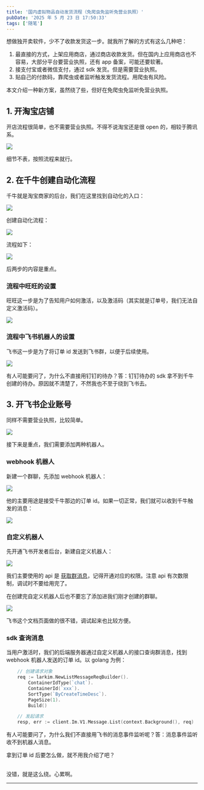 ```yaml
---
title: '国内虚拟物品自动发货流程（免爬虫免监听免营业执照）'
pubDate: '2025 年 5 月 23 日 17:50:33'
tags: ['随笔']
---
```



想做独开卖软件，少不了收款发货这一步。就我所了解的方式有这么几种吧：

1. 最直接的方式，上架应用商店，通过商店收款发货。但在国内上应用商店也不容易，大部分平台要营业执照，还有 app 备案，可能还要软著。
2. 接支付宝或者微信支付，通过 sdk 发货。但是需要营业执照。
3. 贴自己的付款码，靠爬虫或者监听触发发货流程。用爬虫有风险。

本文介绍一种新方案，虽然绕了些，但好在免爬虫免监听免营业执照。

## 1. 开淘宝店铺

开店流程很简单，也不需要营业执照。不得不说淘宝还是很 open 的，相较于腾讯系。

![](https://md.p1gd0g.cc/mmbiz_png/OQRlA7Uf7SVWsWDw9bicb4FxnGiabiahH1rdsCotZkDGpxkUq26uicc8YCkxribgPiasqmwQ9uAhewToUrcBCrZ5WTqg/0?from=appmsg)

细节不表，按照流程来就行。

## 2. 在千牛创建自动化流程

千牛就是淘宝商家的后台，我们在这里找到自动化的入口：

![](https://md.p1gd0g.cc/mmbiz_png/OQRlA7Uf7SVWsWDw9bicb4FxnGiabiahH1rEhkCS2634iadibuhVzT5RIxZYOUOzL01EVicwvwy76rhvtzyo72zR6agA/0?from=appmsg)

创建自动化流程：

![](https://md.p1gd0g.cc/mmbiz_png/OQRlA7Uf7SVWsWDw9bicb4FxnGiabiahH1rLuVInpeR9aEvOMGDqX8LI4mOgNZbKUqtRYoicNqFz3KrsK2m3Y7xefg/0?from=appmsg)

流程如下：

![](https://md.p1gd0g.cc/mmbiz_png/OQRlA7Uf7SVWsWDw9bicb4FxnGiabiahH1rF8whbrQdv7qGwPwvJddvMvOFswhxyMkhc2mbWeckkIWTFhTq9V8PEw/0?from=appmsg)

后两步的内容是重点。

### 流程中旺旺的设置

旺旺这一步是为了告知用户如何激活，以及激活码（其实就是订单号，我们无法自定义激活码）。

![](https://md.p1gd0g.cc/mmbiz_png/OQRlA7Uf7SVWsWDw9bicb4FxnGiabiahH1rI13nTkPOfH6RQuTLlhjByW7Vhgia2aVFWkvDEfEA8xKMFkCEmUnnhjA/0?from=appmsg)

### 流程中飞书机器人的设置

飞书这一步是为了将订单 id 发送到飞书群，以便于后续使用。

![](https://md.p1gd0g.cc/mmbiz_png/OQRlA7Uf7SVWsWDw9bicb4FxnGiabiahH1ricYWzmib6yWGZjgxoLbZ15W7u4OlU0Vic00qQqmTWBKD8LFibBxKiaibMTEQ/0?from=appmsg)

有人可能要问了，为什么不直接用钉钉的待办？答：钉钉待办的 sdk 拿不到千牛创建的待办。原因就不清楚了，不然我也不至于绕到飞书去。

## 3. 开飞书企业账号

同样不需要营业执照，比较简单。

![](https://md.p1gd0g.cc/mmbiz_png/OQRlA7Uf7SVWsWDw9bicb4FxnGiabiahH1rcqHGm6YjYWN9mtz5ntIjZXaImpUicRYia9cvpzOdJHe0ib7xDD3QP4VfQ/0?from=appmsg)

接下来是重点，我们需要添加两种机器人。

### webhook 机器人

新建一个群聊，先添加 webhook 机器人：

![](https://md.p1gd0g.cc/mmbiz_png/OQRlA7Uf7SVWsWDw9bicb4FxnGiabiahH1rzFicqnDnjdANicJGIeGyJKH1ah3dVHtJ0IJXvw586yOypM3PF6JhR7CQ/0?from=appmsg)

他的主要用途是接受千牛那边的订单 id。如果一切正常，我们就可以收到千牛触发的消息：

![](https://md.p1gd0g.cc/mmbiz_png/OQRlA7Uf7SVWsWDw9bicb4FxnGiabiahH1rAyVdYh8e2Hbe0shHiblUSWHjjyA14iccuLLSn0Cq4k4xEoUcHx0gOThw/0?from=appmsg)

### 自定义机器人

先开通飞书开发者后台，新建自定义机器人：

![](https://md.p1gd0g.cc/mmbiz_png/OQRlA7Uf7SVWsWDw9bicb4FxnGiabiahH1rmeBGU5RxDq0nvO15boK0bibgVUKYlXG0S88jowatxP5DtkUqAB7vW3w/0?from=appmsg)

我们主要使用的 api 是 [获取群消息](https://open.feishu.cn/document/server-docs/im-v1/message/list)，记得开通对应的权限。注意 api 有次数限制，调试时不要给用完了。

在创建完自定义机器人后也不要忘了添加进我们刚才创建的群聊。

![](https://md.p1gd0g.cc/mmbiz_png/OQRlA7Uf7SVWsWDw9bicb4FxnGiabiahH1rnZJPribZ9fh6KOvdPSrTsptKnlTJw03W35xegJYmzibIY6WScnARdBbA/0?from=appmsg)

飞书这个文档页面做的很不错，调试起来也比较方便。

### sdk 查询消息

当用户激活时，我们的后端服务器通过自定义机器人的接口查询群消息，找到 webhook 机器人发送的订单 id。以 golang 为例：

```go
	// 创建请求对象
	req := larkim.NewListMessageReqBuilder().
		ContainerIdType(`chat`).
		ContainerId(`xxx`).
		SortType(`ByCreateTimeDesc`).
		PageSize(1).
		Build()

	// 发起请求
	resp, err := client.Im.V1.Message.List(context.Background(), req)
```

有人可能要问了，为什么我们不直接用飞书的消息事件监听呢？答：消息事件监听收不到机器人消息。

拿到订单 id 后要怎么做，就不用我介绍了吧？

##

没错，就是这么绕。心累啊。

---


